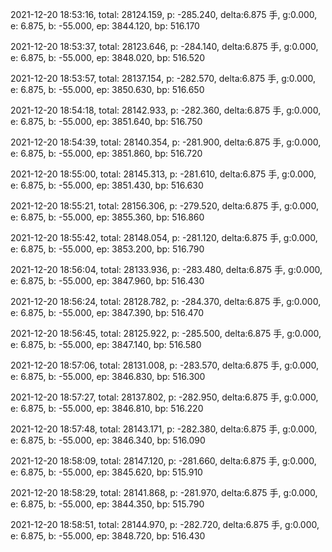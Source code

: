 2021-12-20 18:53:16, total: 28124.159, p: -285.240, delta:6.875 手, g:0.000, e: 6.875, b: -55.000, ep: 3844.120, bp: 516.170

2021-12-20 18:53:37, total: 28123.646, p: -284.140, delta:6.875 手, g:0.000, e: 6.875, b: -55.000, ep: 3848.020, bp: 516.520

2021-12-20 18:53:57, total: 28137.154, p: -282.570, delta:6.875 手, g:0.000, e: 6.875, b: -55.000, ep: 3850.630, bp: 516.650

2021-12-20 18:54:18, total: 28142.933, p: -282.360, delta:6.875 手, g:0.000, e: 6.875, b: -55.000, ep: 3851.640, bp: 516.750

2021-12-20 18:54:39, total: 28140.354, p: -281.900, delta:6.875 手, g:0.000, e: 6.875, b: -55.000, ep: 3851.860, bp: 516.720

2021-12-20 18:55:00, total: 28145.313, p: -281.610, delta:6.875 手, g:0.000, e: 6.875, b: -55.000, ep: 3851.430, bp: 516.630

2021-12-20 18:55:21, total: 28156.306, p: -279.520, delta:6.875 手, g:0.000, e: 6.875, b: -55.000, ep: 3855.360, bp: 516.860

2021-12-20 18:55:42, total: 28148.054, p: -281.120, delta:6.875 手, g:0.000, e: 6.875, b: -55.000, ep: 3853.200, bp: 516.790

2021-12-20 18:56:04, total: 28133.936, p: -283.480, delta:6.875 手, g:0.000, e: 6.875, b: -55.000, ep: 3847.960, bp: 516.430

2021-12-20 18:56:24, total: 28128.782, p: -284.370, delta:6.875 手, g:0.000, e: 6.875, b: -55.000, ep: 3847.390, bp: 516.470

2021-12-20 18:56:45, total: 28125.922, p: -285.500, delta:6.875 手, g:0.000, e: 6.875, b: -55.000, ep: 3847.140, bp: 516.580

2021-12-20 18:57:06, total: 28131.008, p: -283.570, delta:6.875 手, g:0.000, e: 6.875, b: -55.000, ep: 3846.830, bp: 516.300

2021-12-20 18:57:27, total: 28137.802, p: -282.950, delta:6.875 手, g:0.000, e: 6.875, b: -55.000, ep: 3846.810, bp: 516.220

2021-12-20 18:57:48, total: 28143.171, p: -282.380, delta:6.875 手, g:0.000, e: 6.875, b: -55.000, ep: 3846.340, bp: 516.090

2021-12-20 18:58:09, total: 28147.120, p: -281.660, delta:6.875 手, g:0.000, e: 6.875, b: -55.000, ep: 3845.620, bp: 515.910

2021-12-20 18:58:29, total: 28141.868, p: -281.970, delta:6.875 手, g:0.000, e: 6.875, b: -55.000, ep: 3844.350, bp: 515.790

2021-12-20 18:58:51, total: 28144.970, p: -282.720, delta:6.875 手, g:0.000, e: 6.875, b: -55.000, ep: 3848.720, bp: 516.430